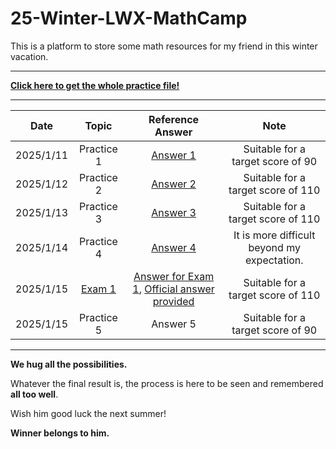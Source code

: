 # 25-Winter-LWX-MathCamp
This is a platform to store some math resources for my friend in this winter vacation.

---

**[Click here to get the whole practice file!](./For%20Star.pdf)**

---

| Date | Topic | Reference Answer | Note |
| :----------: | :----------: | :----------: | :----------: |
| 2025/1/11 | Practice 1 | [Answer 1](./Reference%20Answer/参考解答1.pdf) | Suitable for a target score of 90 |
| 2025/1/12 | Practice 2 | [Answer 2](./Reference%20Answer/参考解答2.pdf) | Suitable for a target score of 110 |
| 2025/1/13 | Practice 3 | [Answer 3](./Reference%20Answer/参考解答3.pdf) | Suitable for a target score of 110 |
| 2025/1/14 | Practice 4 | [Answer 4](./Reference%20Answer/参考解答4.pdf) | It is more difficult beyond my expectation. |
| 2025/1/15 | [Exam 1](./exam/Exam%201.pdf) | [Answer for Exam 1](./Reference%20Answer/试卷参考解答1.pdf), [Official answer provided](./Reference%20Answer/试卷官方参考解答1.pdf)  | Suitable for a target score of 110 |
| 2025/1/15 | Practice 5 | Answer 5 | Suitable for a target score of 90 |

---

**We hug all the possibilities.**

Whatever the final result is, the process is here to be seen and remembered **all too well**. 

Wish him good luck the next summer!

**Winner belongs to him.**
